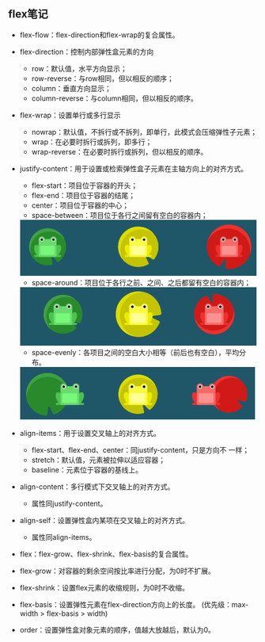 ## flex笔记
+ flex-flow：flex-direction和flex-wrap的复合属性。

+ flex-direction：控制内部弹性盒元素的方向
    + row：默认值，水平方向显示；
    + row-reverse：与row相同，但以相反的顺序；
    + column：垂直方向显示；
    + column-reverse：与column相同，但以相反的顺序。
    
+ flex-wrap：设置单行或多行显示
    + nowrap：默认值，不拆行或不拆列，即单行，此模式会压缩弹性子元素；
    + wrap：在必要时拆行或拆列，即多行；
    + wrap-reverse：在必要时拆行或拆列，但以相反的顺序。
    
+ justify-content：用于设置或检索弹性盒子元素在主轴方向上的对齐方式。
    + flex-start：项目位于容器的开头；
    + flex-end：项目位于容器的结尾；
    + center：项目位于容器的中心；
    + space-between：项目位于各行之间留有空白的容器内；
    
    <img src="./images/space-between.png" style="zoom:50%;" />
    
    + space-around：项目位于各行之前、之间、之后都留有空白的容器内；
    
    <img src=".\images\space-around.png" style="zoom:50%;" />
    
    + space-evenly：各项目之间的空白大小相等（前后也有空白），平均分布。
    
    <img src="./images/space-evenly.png" style="zoom:50%;" />
    
+ align-items：用于设置交叉轴上的对齐方式。
    + flex-start、flex-end、center：同justify-content，只是方向不 一样；
    + stretch：默认值，元素被拉伸以适应容器；
    + baseline：元素位于容器的基线上。
    
+ align-content：多行模式下交叉轴上的对齐方式。
    + 属性同justify-content。
    
+ align-self：设置弹性盒内某项在交叉轴上的对齐方式。
    + 属性同align-items。

+ flex：flex-grow、flex-shrink、flex-basis的复合属性。

+ flex-grow：对容器的剩余空间按比率进行分配，为0时不扩展。

+ flex-shrink：设置flex元素的收缩规则，为0时不收缩。

+ flex-basis：设置弹性元素在flex-direction方向上的长度。
(优先级：max-width > flex-basis > width)

+ order：设置弹性盒对象元素的顺序，值越大放越后，默认为0。
